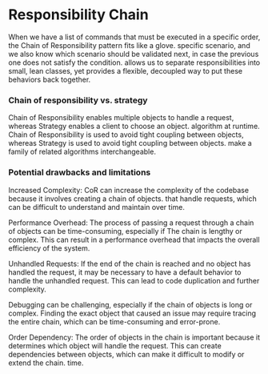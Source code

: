 # Responsibility Chain

When we have a list of commands that must be executed in a specific order, the Chain of Responsibility pattern fits like a glove.
specific scenario, and we also know which scenario should be validated next, in case the previous one does not satisfy
the condition. allows us to separate responsibilities into small, lean classes, yet provides a flexible, decoupled way
to put these behaviors back together.

### Chain of responsibility vs. strategy

Chain of Responsibility enables multiple objects to handle a request, whereas Strategy enables a client to choose an object.
algorithm at runtime. Chain of Responsibility is used to avoid tight coupling between objects, whereas Strategy is used to avoid tight coupling between objects.
make a family of related algorithms interchangeable.

### Potential drawbacks and limitations

Increased Complexity: CoR can increase the complexity of the codebase because it involves creating a chain of objects.
that handle requests, which can be difficult to understand and maintain over time.

Performance Overhead: The process of passing a request through a chain of objects can be time-consuming, especially if
The chain is lengthy or complex. This can result in a performance overhead that impacts the overall efficiency of the
system.

Unhandled Requests: If the end of the chain is reached and no object has handled the request, it may be necessary to
have a default behavior to handle the unhandled request. This can lead to code duplication and further complexity.

Debugging can be challenging, especially if the chain of objects is long or complex.
Finding the exact object that caused an issue may require tracing the entire chain, which can be time-consuming and
error-prone.

Order Dependency: The order of objects in the chain is important because it determines which object will handle the
request. This can create dependencies between objects, which can make it difficult to modify or extend the chain.
time.